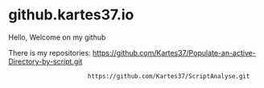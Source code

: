 # github.kartes37.io

Hello, Welcome on my github

There is my repositories: https://github.com/Kartes37/Populate-an-active-Directory-by-script.git

                          https://github.com/Kartes37/ScriptAnalyse.git
